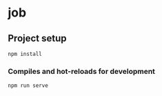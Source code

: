 # job

## Project setup
```
npm install
```

### Compiles and hot-reloads for development
```
npm run serve
```

